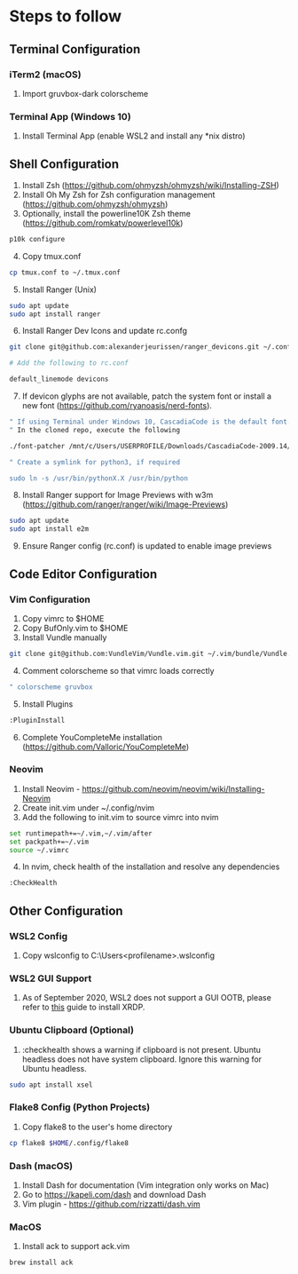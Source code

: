 Steps to follow
===============

## Terminal Configuration

### iTerm2 (macOS)

1. Import gruvbox-dark colorscheme

### Terminal App (Windows 10)

1. Install Terminal App (enable WSL2 and install any *nix distro)

## Shell Configuration

1. Install Zsh (https://github.com/ohmyzsh/ohmyzsh/wiki/Installing-ZSH)
2. Install Oh My Zsh for Zsh configuration management (https://github.com/ohmyzsh/ohmyzsh)
3. Optionally, install the powerline10K Zsh theme (https://github.com/romkatv/powerlevel10k)
```sh
p10k configure
```
4. Copy tmux.conf 
```sh
cp tmux.conf to ~/.tmux.conf
```
5. Install Ranger (Unix)
```sh
sudo apt update
sudo apt install ranger
```
6. Install Ranger Dev Icons and update rc.confg
```sh
git clone git@github.com:alexanderjeurissen/ranger_devicons.git ~/.config/ranger/plugins/ranger_devicons

# Add the following to rc.conf

default_linemode devicons
```
7. If devicon glyphs are not available, patch the system font or install a new font (https://github.com/ryanoasis/nerd-fonts).
```sh
" If using Terminal under Windows 10, CascadiaCode is the default font. It's a beautiful font! Just download the font source files and patch it.
" In the cloned repo, execute the following

./font-patcher /mnt/c/Users/USERPROFILE/Downloads/CascadiaCode-2009.14/ttf/static/CascadiaCode-Regular.ttf

" Create a symlink for python3, if required

sudo ln -s /usr/bin/pythonX.X /usr/bin/python
```
8. Install Ranger support for Image Previews with w3m (https://github.com/ranger/ranger/wiki/Image-Previews)
```sh
sudo apt update
sudo apt install e2m
```
9. Ensure Ranger config (rc.conf) is updated to enable image previews

## Code Editor Configuration

### Vim Configuration

1. Copy vimrc to $HOME
2. Copy BufOnly.vim to $HOME
3. Install Vundle manually 
```sh
git clone git@github.com:VundleVim/Vundle.vim.git ~/.vim/bundle/Vundle.vim 
```
4. Comment colorscheme so that vimrc loads correctly
```sh
" colorscheme gruvbox
```
5. Install Plugins
```sh
:PluginInstall
```
6. Complete YouCompleteMe installation (https://github.com/Valloric/YouCompleteMe)

### Neovim

1. Install Neovim - https://github.com/neovim/neovim/wiki/Installing-Neovim
2. Create init.vim under ~/.config/nvim 
3. Add the following to init.vim to source vimrc into nvim
```sh
set runtimepath+=~/.vim,~/.vim/after
set packpath+=~/.vim
source ~/.vimrc
```
4. In nvim, check health of the installation and resolve any dependencies
```sh
:CheckHealth
```

## Other Configuration

### WSL2 Config

1. Copy wslconfig to C:\Users\<profilename>\.wslconfig

### WSL2 GUI Support

1. As of September 2020, WSL2 does not support a GUI OOTB, please refer to [this](https://github.com/brewinvaz/dotfiles/blob/master/ubuntu_gui_config.md) guide to install XRDP.

### Ubuntu Clipboard (Optional)

1. :checkhealth shows a warning if clipboard is not present. Ubuntu headless does not have system clipboard. Ignore this warning for Ubuntu headless.
```sh
sudo apt install xsel
```

### Flake8 Config (Python Projects)

1. Copy flake8 to the user's home directory
```sh
cp flake8 $HOME/.config/flake8
```

### Dash (macOS)

1. Install Dash for documentation (Vim integration only works on Mac)
2. Go to https://kapeli.com/dash and download Dash
3. Vim plugin - https://github.com/rizzatti/dash.vim

### MacOS

1. Install ack to support ack.vim
```sh
brew install ack
```
